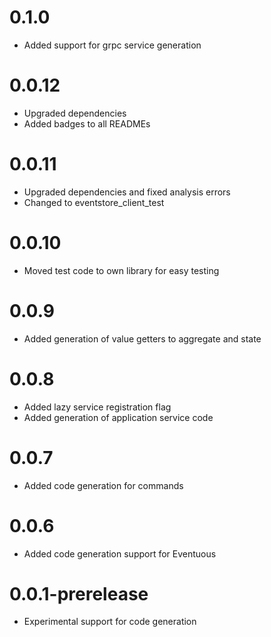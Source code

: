# 0.1.0
- Added support for grpc service generation

# 0.0.12
- Upgraded dependencies
- Added badges to all READMEs

# 0.0.11
- Upgraded dependencies and fixed analysis errors
- Changed to eventstore_client_test

# 0.0.10
- Moved test code to own library for easy testing

# 0.0.9
- Added generation of value getters to aggregate and state

# 0.0.8
- Added lazy service registration flag
- Added generation of application service code

# 0.0.7
- Added code generation for commands

# 0.0.6
- Added code generation support for Eventuous

# 0.0.1-prerelease
- Experimental support for code generation
